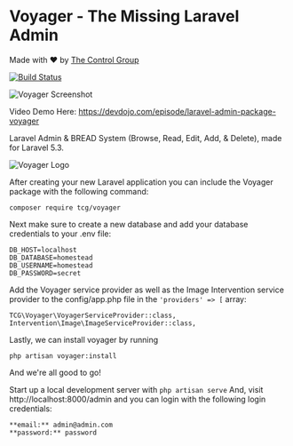 # **V**oyager - The Missing Laravel Admin
Made with ❤️ by [The Control Group](https://www.thecontrolgroup.com)

[![Build Status](https://travis-ci.org/the-control-group/voyager.svg?branch=master)](https://travis-ci.org/the-control-group/voyager)

![Voyager Screenshot](https://raw.githubusercontent.com/the-control-group/voyager/gh-pages/images/screenshot.png)

Video Demo Here: https://devdojo.com/episode/laravel-admin-package-voyager

Laravel Admin & BREAD System (Browse, Read, Edit, Add, & Delete), made for Laravel 5.3.

![Voyager Logo](https://s3.amazonaws.com/thecontrolgroup/voyager.png)

After creating your new Laravel application you can include the Voyager package with the following command: 

```
composer require tcg/voyager
```

Next make sure to create a new database and add your database credentials to your .env file:

```
DB_HOST=localhost
DB_DATABASE=homestead
DB_USERNAME=homestead
DB_PASSWORD=secret
```

Add the Voyager service provider as well as the Image Intervention service provider to the config/app.php file in the `'providers' => [` array:

```
TCG\Voyager\VoyagerServiceProvider::class,
Intervention\Image\ImageServiceProvider::class,
```

Lastly, we can install voyager by running

```
php artisan voyager:install
```

And we're all good to go! 

Start up a local development server with `php artisan serve` And, visit http://localhost:8000/admin and you can login with the following login credentials:

```
**email:** admin@admin.com
**password:** password
```
